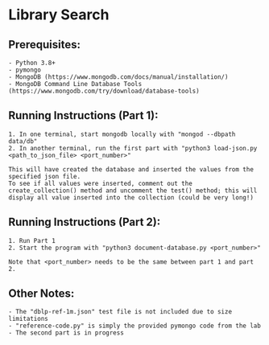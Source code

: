 # Library Search

## Prerequisites:
    - Python 3.8+
    - pymongo
    - MongoDB (https://www.mongodb.com/docs/manual/installation/)
    - MongoDB Command Line Database Tools (https://www.mongodb.com/try/download/database-tools)

## Running Instructions (Part 1):
    1. In one terminal, start mongodb locally with "mongod --dbpath data/db"
    2. In another terminal, run the first part with "python3 load-json.py <path_to_json_file> <port_number>"
    
    This will have created the database and inserted the values from the specified json file.
    To see if all values were inserted, comment out the create_collection() method and uncomment the test() method; this will display all value inserted into the collection (could be very long!)

## Running Instructions (Part 2):
    1. Run Part 1
    2. Start the program with "python3 document-database.py <port_number>"

    Note that <port_number> needs to be the same between part 1 and part 2.

## Other Notes:
    - The "dblp-ref-1m.json" test file is not included due to size limitations
    - "reference-code.py" is simply the provided pymongo code from the lab
    - The second part is in progress

